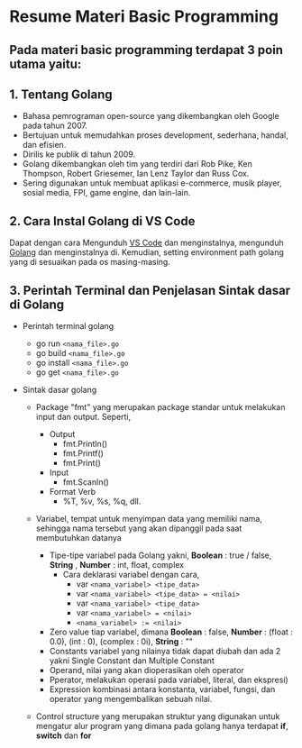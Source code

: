# **Resume Materi Basic Programming**

## **Pada materi basic programming terdapat 3 poin utama yaitu:**

## **1. Tentang Golang**

- Bahasa pemrograman open-source yang dikembangkan oleh Google pada tahun 2007.
- Bertujuan untuk memudahkan proses development, sederhana, handal, dan efisien.
- Dirilis ke publik di tahun 2009.
- Golang dikembangkan oleh tim yang terdiri dari Rob Pike, Ken Thompson, Robert Griesemer, Ian Lenz Taylor dan Russ Cox.
- Sering digunakan untuk membuat aplikasi e-commerce, musik player, sosial media, FPI, game engine, dan lain-lain.

## **2. Cara Instal Golang di VS Code**

Dapat dengan cara Mengunduh [VS Code](https://code.visualstudio.com/download) dan menginstalnya, mengunduh [Golang](https://go.dev/dl/) dan menginstalnya di. Kemudian, setting environment path golang yang di sesuaikan pada os masing-masing.

## **3. Perintah Terminal dan Penjelasan Sintak dasar di Golang**

- Perintah terminal golang

  - go run `<nama_file>.go`
  - go build `<nama_file>.go`
  - go install `<nama_file>.go`
  - go get `<nama_file>.go`

- Sintak dasar golang

  - Package "fmt" yang merupakan package standar untuk melakukan input dan output. Seperti,
    - Output
      - fmt.Println()
      - fmt.Printf()
      - fmt.Print()
    - Input
      - fmt.Scanln()
    - Format Verb
      - %T, %v, %s, %q, dll.
  - Variabel, tempat untuk menyimpan data yang memiliki nama, sehingga nama tersebut yang akan dipanggil pada saat membutuhkan datanya

    - Tipe-tipe variabel pada Golang yakni, **Boolean** : true / false, **String** , **Number** : int, float, complex
      - Cara deklarasi variabel dengan cara,
        - var `<nama_variabel> <tipe_data>`
        - var `<nama_variabel> <tipe_data> = <nilai>`
        - var `<nama_variabel> <tipe_data>`
        - var `<nama_variabel> = <nilai>`
        - `<nama_variabel> := <nilai>`
    - Zero value tiap variabel, dimana **Boolean** : false, **Number** : (float : 0.0), (int : 0), (complex : 0i), **String** : ""
    - Constants variabel yang nilainya tidak dapat diubah dan ada 2 yakni Single Constant dan Multiple Constant
    - Operand, nilai yang akan dioperasikan oleh operator
    - Pperator, melakukan operasi pada variabel, literal, dan ekspresi)
    - Expression kombinasi antara konstanta, variabel, fungsi, dan operator yang mengembalikan sebuah nilai.

  - Control structure yang merupakan struktur yang digunakan untuk mengatur alur program yang dimana pada golang hanya terdapat **if**, **switch** dan **for**
